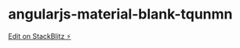 # angularjs-material-blank-tqunmn

[Edit on StackBlitz ⚡️](https://stackblitz.com/edit/angularjs-material-blank-tqunmn)